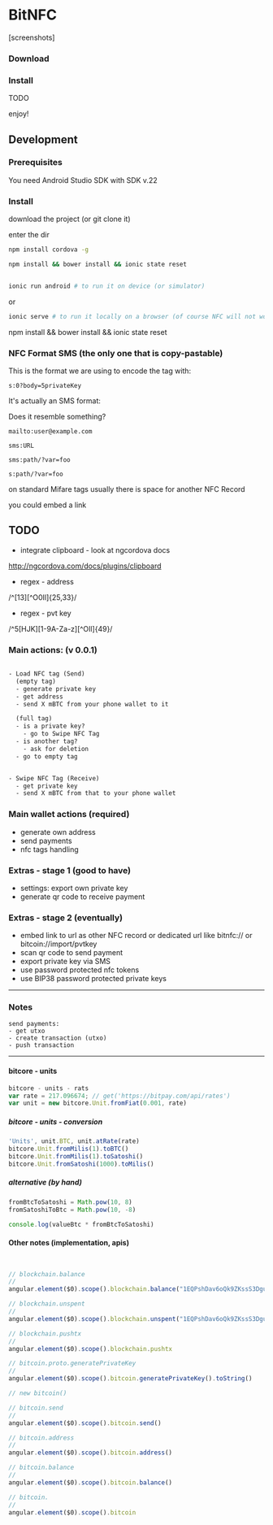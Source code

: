 # BitNFC

[screenshots]


### Download

<apk link>

### Install

TODO

enjoy!

## Development

### Prerequisites

You need Android Studio SDK with SDK v.22

### Install

download the project (or git clone it)

enter the dir

```sh
npm install cordova -g

npm install && bower install && ionic state reset


ionic run android # to run it on device (or simulator)

```

or

```sh
ionic serve # to run it locally on a browser (of course NFC will not work)
```

npm install && bower install && ionic state reset


### NFC Format SMS (the only one that is copy-pastable)

This is the format we are using to encode the tag with:

```
s:0?body=5privateKey
```

It's actually an SMS format:

Does it resemble something?

```
mailto:user@example.com
```


```
sms:URL
```

```
sms:path/?var=foo
```

```
s:path/?var=foo
```


on standard Mifare tags usually there is space for another NFC Record

you could embed a link



## TODO

- integrate clipboard - look at ngcordova docs

<http://ngcordova.com/docs/plugins/clipboard>


- regex - address

/^[13][^O0Il]{25,33}/

- regex - pvt key

/^5[HJK][1-9A-Za-z][^OIl]{49}/


### Main actions: (v 0.0.1)


```txt

- Load NFC tag (Send)
  (empty tag)
  - generate private key
  - get address
  - send X mBTC from your phone wallet to it

  (full tag)
  - is a private key?
    - go to Swipe NFC Tag
  - is another tag?
    - ask for deletion
  - go to empty tag


- Swipe NFC Tag (Receive)
  - get private key
  - send X mBTC from that to your phone wallet


```



### Main wallet actions (required)

- generate own address
- send payments
- nfc tags handling


### Extras - stage 1 (good to have)

- settings: export own private key
- generate qr code to receive payment  


### Extras - stage 2 (eventually)

- embed link to url as other NFC record or dedicated url like bitnfc:// or bitcoin://import/pvtkey
- scan qr code to send payment
- export private key via SMS
- use password protected nfc tokens
- use BIP38 password protected private keys


---

### Notes


```
send payments:
- get utxo
- create transaction (utxo)
- push transaction
```

---


#### bitcore - units

```js
bitcore - units - rats
var rate = 217.096674; // get('https://bitpay.com/api/rates')
var unit = new bitcore.Unit.fromFiat(0.001, rate)
```


##### bitcore - units - conversion

```js
'Units', unit.BTC, unit.atRate(rate)
bitcore.Unit.fromMilis(1).toBTC()
bitcore.Unit.fromMilis(1).toSatoshi()
bitcore.Unit.fromSatoshi(1000).toMilis()
```

##### alternative (by hand)

```js
fromBtcToSatoshi = Math.pow(10, 8)
fromSatoshiToBtc = Math.pow(10, -8)

console.log(valueBtc * fromBtcToSatoshi)
```

#### Other notes (implementation, apis)

```js


// blockchain.balance
//
angular.element($0).scope().blockchain.balance("1EQPshDav6oQk9ZKssS3DguPCBwQWA7c59", function(result){ console.log(result.data) })

// blockchain.unspent
//
angular.element($0).scope().blockchain.unspent("1EQPshDav6oQk9ZKssS3DguPCBwQWA7c59").then(function(result){ console.log(result.data.unspent_outputs) })

// blockchain.pushtx
//
angular.element($0).scope().blockchain.pushtx

// bitcoin.proto.generatePrivateKey
//
angular.element($0).scope().bitcoin.generatePrivateKey().toString()

// new bitcoin()

// bitcoin.send
//
angular.element($0).scope().bitcoin.send()

// bitcoin.address
//
angular.element($0).scope().bitcoin.address()

// bitcoin.balance
//
angular.element($0).scope().bitcoin.balance()

// bitcoin.
//
angular.element($0).scope().bitcoin


```
